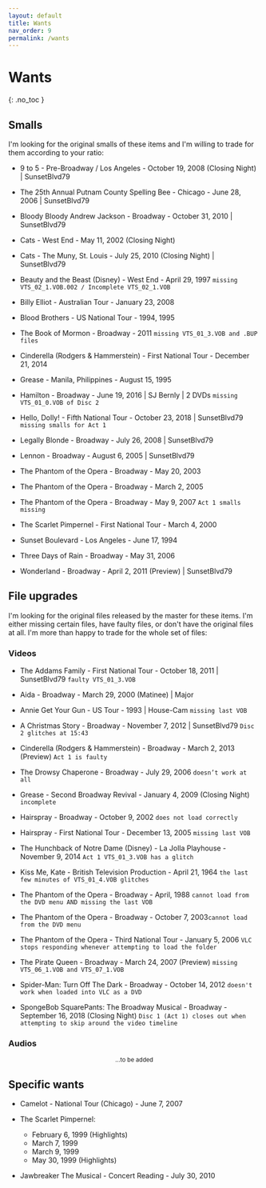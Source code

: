 ```yaml
---
layout: default
title: Wants
nav_order: 9
permalink: /wants
---
```


# Wants
{: .no_toc }

## Smalls

I'm looking for the original smalls of these items and I'm willing to trade for them according to your ratio:

- 9 to 5 - Pre-Broadway / Los Angeles - October 19, 2008 (Closing Night) \| SunsetBlvd79

- The 25th Annual Putnam County Spelling Bee - Chicago - June 28, 2006 \| SunsetBlvd79

- Bloody Bloody Andrew Jackson - Broadway - October 31, 2010 \| SunsetBlvd79

- Cats - West End - May 11, 2002 (Closing Night)

- Cats - The Muny, St. Louis - July 25, 2010 (Closing Night) \| SunsetBlvd79

- Beauty and the Beast (Disney) - West End - April 29, 1997 `missing VTS_02_1.VOB.002 / Incomplete VTS_02_1.VOB`

- Billy Elliot - Australian Tour - January 23, 2008

- Blood Brothers - US National Tour - 1994, 1995

- The Book of Mormon - Broadway - 2011 `missing VTS_01_3.VOB and .BUP files`

- Cinderella (Rodgers & Hammerstein) - First National Tour - December 21, 2014

- Grease - Manila, Philippines - August 15, 1995

- Hamilton - Broadway - June 19, 2016 \| SJ Bernly \| 2 DVDs `missing VTS_01_0.VOB of Disc 2`

- Hello, Dolly! - Fifth National Tour - October 23, 2018 \| SunsetBlvd79 `missing smalls for Act 1`

- Legally Blonde - Broadway - July 26, 2008 \| SunsetBlvd79

- Lennon - Broadway - August 6, 2005 \| SunsetBlvd79

- The Phantom of the Opera - Broadway - May 20, 2003

- The Phantom of the Opera - Broadway - March 2, 2005

- The Phantom of the Opera - Broadway - May 9, 2007 `Act 1 smalls missing`

- The Scarlet Pimpernel - First National Tour - March 4, 2000

- Sunset Boulevard - Los Angeles - June 17, 1994

- Three Days of Rain - Broadway - May 31, 2006

- Wonderland - Broadway - April 2, 2011 (Preview) \| SunsetBlvd79

## File upgrades

I'm looking for the original files released by the master for these items. I'm either missing certain files, have faulty files, or don't have the original files at all. I'm more than happy to trade for the whole set of files:

### Videos

- The Addams Family - First National Tour - October 18, 2011 \| SunsetBlvd79 `faulty VTS_01_3.VOB`

- Aida - Broadway - March 29, 2000 (Matinee) \| Major

- Annie Get Your Gun - US Tour - 1993 \| House-Cam `missing last VOB`

- A Christmas Story - Broadway - November 7, 2012 \| SunsetBlvd79 `Disc 2 glitches at 15:43`

- Cinderella (Rodgers & Hammerstein) - Broadway - March 2, 2013 (Preview) `Act 1 is faulty`

- The Drowsy Chaperone - Broadway - July 29, 2006 `doesn’t work at all`

- Grease - Second Broadway Revival - January 4, 2009 (Closing Night) `incomplete`

- Hairspray - Broadway - October 9, 2002 `does not load correctly`

- Hairspray - First National Tour - December 13, 2005 `missing last VOB`

- The Hunchback of Notre Dame (Disney) - La Jolla Playhouse - November 9, 2014 `Act 1 VTS_01_3.VOB has a glitch`

- Kiss Me, Kate - British Television Production - April 21, 1964 `the last few minutes of VTS_01_4.VOB glitches`

- The Phantom of the Opera - Broadway - April, 1988 `cannot load from the DVD menu AND missing the last VOB`

- The Phantom of the Opera - Broadway - October 7, 2003`cannot load from the DVD menu`

- The Phantom of the Opera - Third National Tour - January 5, 2006 `VLC stops responding whenever attempting to load the folder`

- The Pirate Queen - Broadway - March 24, 2007 (Preview) `missing VTS_06_1.VOB and VTS_07_1.VOB`

- Spider-Man: Turn Off The Dark - Broadway - October 14, 2012 `doesn't work when loaded into VLC as a DVD`

- SpongeBob SquarePants: The Broadway Musical - Broadway - September 16, 2018 (Closing Night) `Disc 1 (Act 1) closes out when attempting to skip around the video timeline`

### Audios

<p align="center"><small>...to be added</small></p>

## Specific wants

- Camelot - National Tour (Chicago) - June 7, 2007

- The Scarlet Pimpernel: 
    - February 6, 1999 (Highlights)
    - March 7, 1999
    - March 9, 1999
    - May 30, 1999 (Highlights)

- Jawbreaker The Musical - Concert Reading - July 30, 2010
